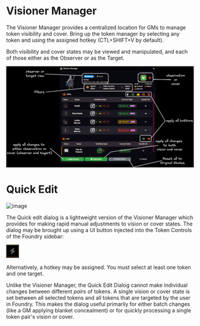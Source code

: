 # Visioner Manager

The Visioner Manager provides a centralized location for GMs to manage token visibility and cover. Bring up the token manager by selecting any token and using the assigned hotkey (CTL+SHIFT+V by default).

Both visibility and cover states may be viewed and manipulated, and each of those either as the Observer or as the Target.

![Visioner Manager](images/visioner-manager/visioner-manager.png)


# Quick Edit

<img width="414" height="227" alt="image" src="https://github.com/user-attachments/assets/b2c466f0-d753-407e-9c1c-beb6da014c40" />


The Quick edit dialog is a lightweight version of the Visioner Manager which provides for making rapid manual adjustments to vision or cover states. The dialog may be brought up using a UI button injected into the Token Controls of the Foundry sidebar: 

![UI Button](images/visioner-manager/quick_edit_ui_button.png)

Alternatively, a hotkey may be assigned. You must select at least one token and one target.

Unlike the Visioner Manager, the Quick Edit Dialog cannot make individual changes between different *pairs* of tokens. A single vision or cover state is set between all selected tokens and all tokens that are targeted by the user in Foundry. This makes the dialog useful primarily for either batch changes (like a GM applying blanket concealment) or for quickly processing a single token pair's vision or cover.